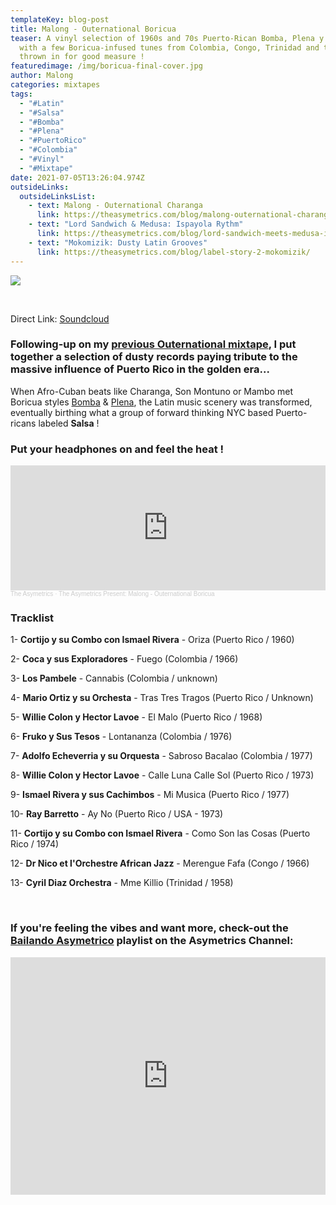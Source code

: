 ```yaml
---
templateKey: blog-post
title: Malong - Outernational Boricua
teaser: A vinyl selection of 1960s and 70s Puerto-Rican Bomba, Plena y Salsa,
  with a few Boricua-infused tunes from Colombia, Congo, Trinidad and the US
  thrown in for good measure !
featuredimage: /img/boricua-final-cover.jpg
author: Malong
categories: mixtapes
tags:
  - "#Latin"
  - "#Salsa"
  - "#Bomba"
  - "#Plena"
  - "#PuertoRico"
  - "#Colombia"
  - "#Vinyl"
  - "#Mixtape"
date: 2021-07-05T13:26:04.974Z
outsideLinks:
  outsideLinksList:
    - text: Malong - Outernational Charanga
      link: https://theasymetrics.com/blog/malong-outernational-charanga-selection/
    - text: "Lord Sandwich & Medusa: Ispayola Rythm"
      link: https://theasymetrics.com/blog/lord-sandwich-meets-medusa-ispayola-rythm/
    - text: "Mokomizik: Dusty Latin Grooves"
      link: https://theasymetrics.com/blog/label-story-2-mokomizik/
---
```

![](/img/boricua-final-cover.jpg)

<br>

Direct Link: [Soundcloud](https://soundcloud.com/the-asymetrics/malong-outernational-boricua)

### Following-up on my [previous Outernational mixtape](https://theasymetrics.com/blog/malong-outernational-charanga-selection/), I put together a selection of dusty records paying tribute to the massive influence of Puerto Rico in the golden era...

When Afro-Cuban beats like Charanga, Son Montuno or Mambo met Boricua styles [Bomba](https://en.wikipedia.org/wiki/Bomba_(Puerto_Rico)) & [Plena](https://en.wikipedia.org/wiki/Plena), the Latin music scenery was transformed, eventually birthing what a group of forward thinking NYC based Puerto-ricans labeled **Salsa** ! 

### Put your headphones on and feel the heat !

<iframe width="100%" height="200" scrolling="no" frameborder="no" allow="autoplay" src="https://w.soundcloud.com/player/?url=https%3A//api.soundcloud.com/tracks/1078482493&color=%23ff5500&auto_play=false&hide_related=false&show_comments=true&show_user=true&show_reposts=false&show_teaser=true"></iframe><div style="font-size: 10px; color: #cccccc;line-break: anywhere;word-break: normal;overflow: hidden;white-space: nowrap;text-overflow: ellipsis; font-family: Interstate,Lucida Grande,Lucida Sans Unicode,Lucida Sans,Garuda,Verdana,Tahoma,sans-serif;font-weight: 100;"><a href="https://soundcloud.com/the-asymetrics" title="The Asymetrics" target="_blank" style="color: #cccccc; text-decoration: none;">The Asymetrics</a> · <a href="https://soundcloud.com/the-asymetrics/malong-outernational-boricua" title="The Asymetrics Present: Malong - Outernational Boricua" target="_blank" style="color: #cccccc; text-decoration: none;">The Asymetrics Present: Malong - Outernational Boricua</a></div>

### Tracklist

1- **Cortijo y su Combo con Ismael Rivera** - Oriza (Puerto Rico / 1960)

2- **Coca y sus Exploradores** - Fuego (Colombia / 1966)

3- **Los Pambele** - Cannabis (Colombia / unknown)

4- **Mario Ortiz y su Orchesta** - Tras Tres Tragos (Puerto Rico / Unknown)

5- **Willie Colon y Hector Lavoe** - El Malo (Puerto Rico / 1968)

6- **Fruko y Sus Tesos** - Lontananza (Colombia / 1976)

7- **Adolfo Echeverria y su Orquesta** - Sabroso Bacalao (Colombia / 1977)

8- **Willie Colon y Hector Lavoe** - Calle Luna Calle Sol (Puerto Rico / 1973)

9- **Ismael Rivera y sus Cachimbos** - Mi Musica (Puerto Rico / 1977)

10- **Ray Barretto** - Ay No (Puerto Rico / USA - 1973)

11- **Cortijo y su Combo con Ismael Rivera** - Como Son las Cosas (Puerto Rico / 1974)

12- **Dr Nico et l'Orchestre African Jazz** - Merengue Fafa (Congo / 1966)

13- **Cyril Diaz Orchestra** - Mme Killio (Trinidad / 1958)

<br>

### If you're feeling the vibes and want more, check-out the [](https://www.youtube.com/playlist?list=PLZtgNolXlRSSYSXzkOXa2t-C0lC3XlCE2)[Bailando Asymetrico](https://www.youtube.com/playlist?list=PLZtgNolXlRSRexNmVSx8hAQoAbRkQyvOT) playlist on the Asymetrics Channel:

<iframe width="100%" height="380" src="https://www.youtube.com/embed/playlist?list=PLZtgNolXlRSRexNmVSx8hAQoAbRkQyvOT" title="YouTube video player" frameborder="0" allow="accelerometer; autoplay; clipboard-write; encrypted-media; gyroscope; picture-in-picture" allowfullscreen referrerpolicy="origin"></iframe>